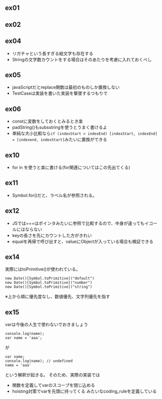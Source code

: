 ## ex01

## ex02

## ex04
- リガチャという長すぎる絵文字も存在する
- Stringの文字数カウントをする場合はそのあたりを考慮に入れておくべし

## ex05
- javaScriptだとreplace関数は最初のものしか置換しない
- TestCaseは実装を書いた実装を撃墜するつもりで

## ex06
- constに変数をしておくとみるとき楽
- padString()もsubsstringを使うとうまく書けるよ
- 単純な大小比較なら`if (indexStart > indexEnd) [indexStart, indexEnd] = [indexend, indexStart]`みたいに置換ができる

## ex10
- for in を使うと楽に書ける(for関連についてはこの先出てくる)

## ex11
- Symbol.for()だと、ラベル名が参照される。

## ex12
- JSでは===はポインタみたいに参照で比較するので、中身が違ってもイコールにはならない
- keyの長さを先にカウントした方がきれい
- equalを再帰で呼び出すと、valueにObjectが入っている場合も検証できる

## ex14
実際にはtoPrimitive()が使われている。
```
new Date()[Symbol.toPrimitive]("default")
new Date()[Symbol.toPrimitive]("number")
new Date()[Symbol.toPrimitive]("string")
```
※上から順に優先度なし、数値優先、文字列優先を指す

## ex15
varは今後の人生で使わないでおきましょう
```
console.log(name);
var name = 'aaa';
```
が
```
var name;
console.log(name); // undefined
name = 'aaa'
```
という解釈が起きる。
そのため、実際の実装では
- 関数を定義してvarのスコープを閉じ込める
- hoisting対策でvarを先頭に持ってくる
みたいなcoding_ruleを定義している
